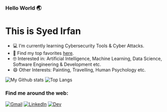 ### Hello World 🌏
# This is Syed Irfan

- 💻 I’m currently learning Cybersecurity Tools & Cyber Attacks.
- 🔭 Find my top favorites [here](https://syedirfanx.me/myfavourites).
- 🤓 Interested in: Artificial Intelligence, Machine Learning, Data Science, Software Engineering & Development etc.
- 😄 Other Interests: Painting, Travelling, Human Psychology etc.


![My Github stats](https://github-readme-stats.vercel.app/api?username=syedirfanx&show_icons=true&hide_border=true)
![Top Langs](https://github-readme-stats.vercel.app/api/top-langs/?username=syedirfanx&layout=compact&langs_count=12&show_icons=true&hide_border=true&hide=scss,tex)


### Find me around the web:
[![Gmail](https://img.shields.io/badge/gmail-%23D14836.svg?&style=for-the-badge&logo=gmail&logoColor=white)](mailto:irfansyed479@gmail.com)
[![LinkedIn](https://img.shields.io/badge/Connect-%230077B5.svg?&style=for-the-badge&logo=linkedin&logoColor=white)](https://www.linkedin.com/in/syedirfanx/)
[![Dev](https://img.shields.io/badge/DEV.TO-%230A0A0A.svg?&style=for-the-badge&logo=dev-dot-to&logoColor=white)](https://dev.to/syedirfanx)
